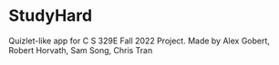 # StudyHard
Quizlet-like app for C S 329E Fall 2022 Project. Made by Alex Gobert, Robert Horvath, Sam Song, Chris Tran
